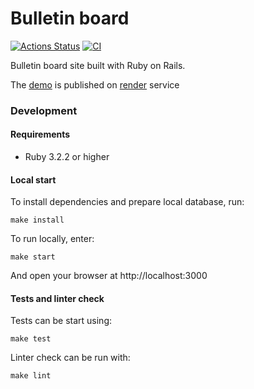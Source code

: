 # Bulletin board

[![Actions Status](https://github.com/kitXIII/rails-project-65/actions/workflows/hexlet-check.yml/badge.svg)](https://github.com/kitXIII/rails-project-65/actions)
[![CI](https://github.com/kitXIII/rails-project-65/actions/workflows/ci.yml/badge.svg?branch=main)](https://github.com/kitXIII/rails-project-65/actions/workflows/ci.yml)

Bulletin board site built with Ruby on Rails.

The [demo](https://kit-bulletins-board.onrender.com) is published on [render](https://render.com/) service

### Development

#### Requirements

* Ruby 3.2.2 or higher

#### Local start

To install dependencies and prepare local database, run: 
```shell
make install
```

To run locally, enter:
```shell
make start
```
And open your browser at http://localhost:3000

#### Tests and linter check

Tests can be start using:
```shell
make test 
```

Linter check can be run with:
```shell
make lint 
```
